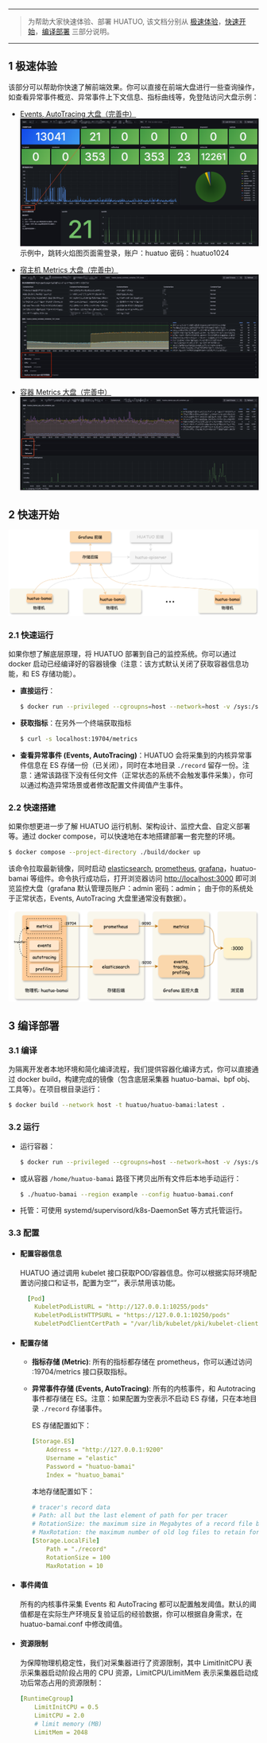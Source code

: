 
---
> 为帮助大家快速体验、部署 HUATUO, 该文档分别从 [极速体验](#1-极速体验)，[快速开始](#2-快速开始)，[编译部署](#3-编译部署) 三部分说明。

---

## 1 极速体验

该部分可以帮助你快速了解前端效果。你可以直接在前端大盘进行一些查询操作，如查看异常事件概览、异常事件上下文信息、指标曲线等，免登陆访问大盘示例：

- [Events, AutoTracing 大盘（完善中）](http://console.huatuo.tech/public-dashboards/a6342b13a1ee4feaba0ebd0876ac6b70)
  ![autotrcing-event demo diagram​](./img/quickstart-autotrcing-event.png)
  示例中，跳转火焰图页面需登录，账户：huatuo 密码：huatuo1024

- [宿主机 Metrics 大盘（完善中）](http://console.huatuo.tech/public-dashboards/418491ef0af5491ea5ea8562494291be)
  ![metrics-host demo diagram](./img/quickstart-metrics-host.png)

- [容器 Metrics 大盘（完善中）](http://console.huatuo.tech/public-dashboards/3ecd5127881044e885d3e5ca16ce518a)
 ![metrics-container demo diagram](./img/quickstart-metrics-container.png)

## 2 快速开始

![HUATUO 组件数据流示意图](./img/quickstart-data-flow.png)

### 2.1 快速运行 
如果你想了解底层原理，将 HUATUO 部署到自己的监控系统。你可以通过 docker 启动已经编译好的容器镜像（注意：该方式默认关闭了获取容器信息功能，和 ES 存储功能）。

- **直接运行**：
    ```bash
    $ docker run --privileged --cgroupns=host --network=host -v /sys:/sys -v /proc:/proc -v /run:/run huatuo/huatuo-bamai:latest
    ```

- **获取指标**：在另外一个终端获取指标
    ```bash
    $ curl -s localhost:19704/metrics
    ```
- **查看异常事件 (Events, AutoTracing)**：HUATUO 会将采集到的内核异常事件信息在 ES 存储一份（已关闭），同时在本地目录 `./record` 留存一份。注意：通常该路径下没有任何文件（正常状态的系统不会触发事件采集），你可以通过构造异常场景或者修改配置文件阈值产生事件。

### 2.2 快速搭建
如果你想更进一步了解 HUATUO 运行机制、架构设计、监控大盘、自定义部署等。通过 docker compose，可以快速地在本地搭建部署一套完整的环境。

```bash
$ docker compose --project-directory ./build/docker up
```

该命令拉取最新镜像，同时启动 [elasticsearch](https://www.elastic.co), [prometheus](https://prometheus.io), [grafana](https://grafana.com)，huatuo-bamai 等组件。命令执行成功后，打开浏览器访问 [http://localhost:3000](http://localhost:3000) 即可浏览监控大盘（grafana 默认管理员账户：admin 密码：admin； 由于你的系统处于正常状态，Events, AutoTracing 大盘里通常没有数据）。

![HUATUO 组件之 huatuo-bamai 运行示意图](./img/quickstart-components.png)


## 3 编译部署
### 3.1 编译
为隔离开发者本地环境和简化编译流程，我们提供容器化编译方式，你可以直接通过 docker build，构建完成的镜像（包含底层采集器 huatuo-bamai、bpf obj、工具等）。在项目根目录运行：

```bash
$ docker build --network host -t huatuo/huatuo-bamai:latest .
```

### 3.2 运行
- 运行容器：
    ```bash
    $ docker run --privileged --cgroupns=host --network=host -v /sys:/sys -v /proc:/proc -v /run:/run huatuo/huatuo-bamai:latest
    ```

- 或从容器 `/home/huatuo-bamai` 路径下拷贝出所有文件后本地手动运行：
    ```bash
    $ ./huatuo-bamai --region example --config huatuo-bamai.conf
    ```
- 托管：可使用 systemd/supervisord/k8s-DaemonSet 等方式托管运行。

### 3.3 配置
- #### 配置容器信息
    HUATUO 通过调用 kubelet 接口获取POD/容器信息。你可以根据实际环境配置访问接口和证书，配置为空“”，表示禁用该功能。
    ```yml
      [Pod]
        KubeletPodListURL = "http://127.0.0.1:10255/pods"
        KubeletPodListHTTPSURL = "https://127.0.0.1:10250/pods"
        KubeletPodClientCertPath = "/var/lib/kubelet/pki/kubelet-client-current.pem"
    ```

- #### 配置存储
    - **指标存储 (Metric)**: 所有的指标都存储在 prometheus，你可以通过访问 :19704/metrics 接口获取指标。 
    - **异常事件存储 (Events, AutoTracing)**: 所有的内核事件，和 Autotracing 事件都存储在 ES。注意：如果配置为空表示不启动 ES 存储，只在本地目录 `./record` 存储事件。

        ES 存储配置如下：
        ```yaml
        [Storage.ES]
            Address = "http://127.0.0.1:9200"
            Username = "elastic"
            Password = "huatuo-bamai"
            Index = "huatuo_bamai"
        ```

        本地存储配置如下：
        ```yaml
        # tracer's record data
        # Path: all but the last element of path for per tracer
        # RotationSize: the maximum size in Megabytes of a record file before it gets rotated for per subsystem
        # MaxRotation: the maximum number of old log files to retain for per subsystem
        [Storage.LocalFile]
            Path = "./record"
            RotationSize = 100
            MaxRotation = 10
        ```

- #### 事件阈值
    所有的内核事件采集 Events 和 AutoTracing 都可以配置触发阈值。默认的阈值都是在实际生产环境反复验证后的经验数据，你可以根据自身需求，在 huatuo-bamai.conf 中修改阈值。

- #### 资源限制
    为保障物理机稳定性，我们对采集器进行了资源限制，其中 LimitInitCPU 表示采集器启动阶段占用的 CPU 资源，LimitCPU/LimitMem 表示采集器启动成功后常态占用的资源限制：
    ```yaml
    [RuntimeCgroup]
        LimitInitCPU = 0.5
        LimitCPU = 2.0
        # limit memory (MB)
        LimitMem = 2048
    ```
